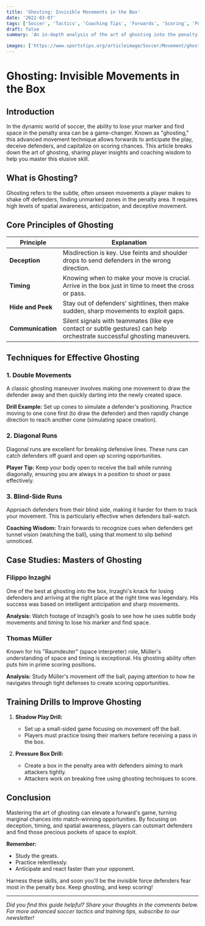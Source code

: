 ```yaml
--- 
title: 'Ghosting: Invisible Movements in the Box' 
date: '2022-03-07'
tags: ['Soccer', 'Tactics', 'Coaching Tips', 'Forwards', 'Scoring', 'Positioning', 'Strategy', 'Player Movement', 'Game Intelligence', 'Skill Development'] 
draft: false 
summary: 'An in-depth analysis of the art of ghosting into the penalty area to lose markers and create scoring opportunities.' 

images: ['https://www.sportstips.org/articleimage/Soccer/Movement/ghosting_invisible_movements_in_the_box.webp']
--- 
```


# Ghosting: Invisible Movements in the Box

## Introduction

In the dynamic world of soccer, the ability to lose your marker and find space in the penalty area can be a game-changer. Known as "ghosting," this advanced movement technique allows forwards to anticipate the play, deceive defenders, and capitalize on scoring chances. This article breaks down the art of ghosting, sharing player insights and coaching wisdom to help you master this elusive skill.

## What is Ghosting?

Ghosting refers to the subtle, often unseen movements a player makes to shake off defenders, finding unmarked zones in the penalty area. It requires high levels of spatial awareness, anticipation, and deceptive movement.

## Core Principles of Ghosting

| Principle       | Explanation                                                                                                                                 |
|-----------------|---------------------------------------------------------------------------------------------------------------------------------------------|
| **Deception**   | Misdirection is key. Use feints and shoulder drops to send defenders in the wrong direction.                                                |
| **Timing**      | Knowing when to make your move is crucial. Arrive in the box just in time to meet the cross or pass.                                         |
| **Hide and Peek**| Stay out of defenders’ sightlines, then make sudden, sharp movements to exploit gaps.                                                       |
| **Communication**| Silent signals with teammates (like eye contact or subtle gestures) can help orchestrate successful ghosting maneuvers.                   |

## Techniques for Effective Ghosting

### 1. Double Movements

A classic ghosting maneuver involves making one movement to draw the defender away and then quickly darting into the newly created space.

**Drill Example:**
Set up cones to simulate a defender's positioning. Practice moving to one cone first (to draw the defender) and then rapidly change direction to reach another cone (simulating space creation).

### 2. Diagonal Runs

Diagonal runs are excellent for breaking defensive lines. These runs can catch defenders off guard and open up scoring opportunities.

**Player Tip:**
Keep your body open to receive the ball while running diagonally, ensuring you are always in a position to shoot or pass effectively.

### 3. Blind-Side Runs

Approach defenders from their blind side, making it harder for them to track your movement. This is particularly effective when defenders ball-watch.

**Coaching Wisdom:**
Train forwards to recognize cues when defenders get tunnel vision (watching the ball), using that moment to slip behind unnoticed.

## Case Studies: Masters of Ghosting

### Filippo Inzaghi

One of the best at ghosting into the box, Inzaghi's knack for losing defenders and arriving at the right place at the right time was legendary. His success was based on intelligent anticipation and sharp movements.

**Analysis:**
Watch footage of Inzaghi’s goals to see how he uses subtle body movements and timing to lose his marker and find space.

### Thomas Müller

Known for his "Raumdeuter" (space interpreter) role, Müller's understanding of space and timing is exceptional. His ghosting ability often puts him in prime scoring positions.

**Analysis:**
Study Müller's movement off the ball, paying attention to how he navigates through tight defenses to create scoring opportunities.

## Training Drills to Improve Ghosting

1. **Shadow Play Drill:**
   - Set up a small-sided game focusing on movement off the ball.
   - Players must practice losing their markers before receiving a pass in the box.

2. **Pressure Box Drill:**
   - Create a box in the penalty area with defenders aiming to mark attackers tightly.
   - Attackers work on breaking free using ghosting techniques to score.

## Conclusion

Mastering the art of ghosting can elevate a forward's game, turning marginal chances into match-winning opportunities. By focusing on deception, timing, and spatial awareness, players can outsmart defenders and find those precious pockets of space to exploit.

**Remember:**
- Study the greats.
- Practice relentlessly.
- Anticipate and react faster than your opponent.

Harness these skills, and soon you'll be the invisible force defenders fear most in the penalty box. Keep ghosting, and keep scoring!

---

*Did you find this guide helpful? Share your thoughts in the comments below. For more advanced soccer tactics and training tips, subscribe to our newsletter!*
```

